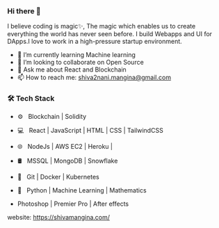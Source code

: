 ### Hi there 👋


I believe coding is magic✨, The magic which enables us to create everything the world has never seen before.
I build Webapps and UI for DApps.I love to work in a high-pressure startup environment.
 
- 🌱 I’m currently learning Machine learning
- 👯 I’m looking to collaborate on Open Source
- 💬 Ask me about React and Blockchain
- 📫 How to reach me: shiva2nani.mangina@gmail.com


<h3>🛠 Tech Stack</h3>

- ⚙️ &nbsp; Blockchain | Solidity
- 💻 &nbsp; React | JavaScript | HTML | CSS | TailwindCSS
- 🌐 &nbsp; NodeJs | AWS EC2 | Heroku | 
- 🛢 &nbsp; MSSQL | MongoDB | Snowflake 
- 🔧 &nbsp;  Git | Docker | Kubernetes
- 🔧 &nbsp;  Python | Machine Learning | Mathematics


- Photoshop | Premier Pro | After effects


website: https://shivamangina.com/

